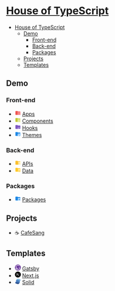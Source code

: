# [House of TypeScript](https://houseoftypescript.github.io)

- [House of TypeScript](#house-of-typescript)
  - [Demo](#demo)
    - [Front-end](#front-end)
    - [Back-end](#back-end)
    - [Packages](#packages)
  - [Projects](#projects)
  - [Templates](#templates)

## Demo

### Front-end

- <img src="./svg/apps.svg" alt="apps" width="16"/> [Apps](https://houseoftypescript.github.io/apps)
- <img src="./svg/components.svg" alt="components" width="16"/> [Components](https://houseoftypescript.github.io/components)
- <img src="./svg/hooks.svg" alt="hooks" width="16"/> [Hooks](https://houseoftypescript.github.io/hooks)
- <img src="./svg/themes.svg" alt="themes" width="16"/> [Themes](https://houseoftypescript.github.io/themes)

### Back-end

- <img src="./svg/apis.svg" alt="apis" width="16"/> [APIs](https://houseoftypescript.github.io/apis)
- <img src="./svg/data.svg" alt="data" width="16"/> [Data](https://houseoftypescript.github.io/data)

### Packages

- <img src="./svg/packages.svg" alt="packages" width="16"/> [Packages](https://houseoftypescript.github.io/packages)

## Projects

- ☕ [CafeSang](https://houseoftypescript.github.io/cafesang)

## Templates

- <img src="./svg/gatsby.js.svg" alt="gatsby.js" width="16"/> [Gatsby](https://houseoftypescript.github.io/gatsby-template)
- <img src="./svg/next.js.svg" alt="next.js" width="16"/> [Next.js](https://houseoftypescript.github.io/nextjs-template)
- <img src="./svg/solid.js.svg" alt="solid.js" width="16"/> [Solid](https://houseoftypescript.github.io/solid-template)
